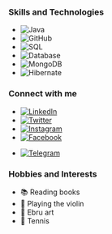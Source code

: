 ### Skills and Technologies

- ![Java](https://img.shields.io/badge/-Java-007396?style=flat&logo=java)
- ![GitHub](https://img.shields.io/badge/-GitHub-181717?style=flat&logo=github)
- ![SQL](https://img.shields.io/badge/-SQL-336791?style=flat&logo=MySQL)
- ![Database](https://img.shields.io/badge/-Database-316192?style=flat&logo=PostgreSQL)
- ![MongoDB](https://img.shields.io/badge/-MongoDB-47A248?style=flat&logo=mongodb)
- ![Hibernate](https://img.shields.io/badge/-Hibernate-59666C?style=flat)


### Connect with me

- [![LinkedIn](https://img.shields.io/badge/-LinkedIn-0077B5?style=flat&logo=linkedin&logoColor=white)](https://www.linkedin.com/in/aykutcihan/)
- [![Twitter](https://img.shields.io/badge/-Twitter-1DA1F2?style=flat&logo=twitter&logoColor=white)](https://twitter.com/aykutcihan)
- [![Instagram](https://img.shields.io/badge/-Instagram-E4405F?style=flat&logo=instagram&logoColor=white)](https://www.instagram.com/aykutcihan/)
- [![Facebook](https://img.shields.io/badge/-Facebook-1877F2?style=flat&logo=facebook&logoColor=white)](https://www.facebook.com/acd24)

<!-- [![WhatsApp](https://img.shields.io/badge/-WhatsApp-25D366?style=flat&logo=whatsapp&logoColor=white)](https://wa.me/+31613762801?text=Merhaba%20Github'dan%20size%20ulaşıyorum) -->
- [![Telegram](https://img.shields.io/badge/-Telegram-26A5E4?style=flat&logo=telegram&logoColor=white)](https://t.me/aykutcihan)


### Hobbies and Interests

- 📚 Reading books
- 🎻 Playing the violin
- 🎨 Ebru art
- 🎾 Tennis










<!--
**aykutcihan/aykutcihan** is a ✨ _special_ ✨ repository because its `README.md` (this file) appears on your GitHub profile.

Here are some ideas to get you started:

- 🔭 I’m currently working on ...
- 🌱 I’m currently learning ...
- 👯 I’m looking to collaborate on ...
- 🤔 I’m looking for help with ...
- 💬 Ask me about ...
- 📫 How to reach me: ...
- 😄 Pronouns: ...
- ⚡ Fun fact: ...
-->
